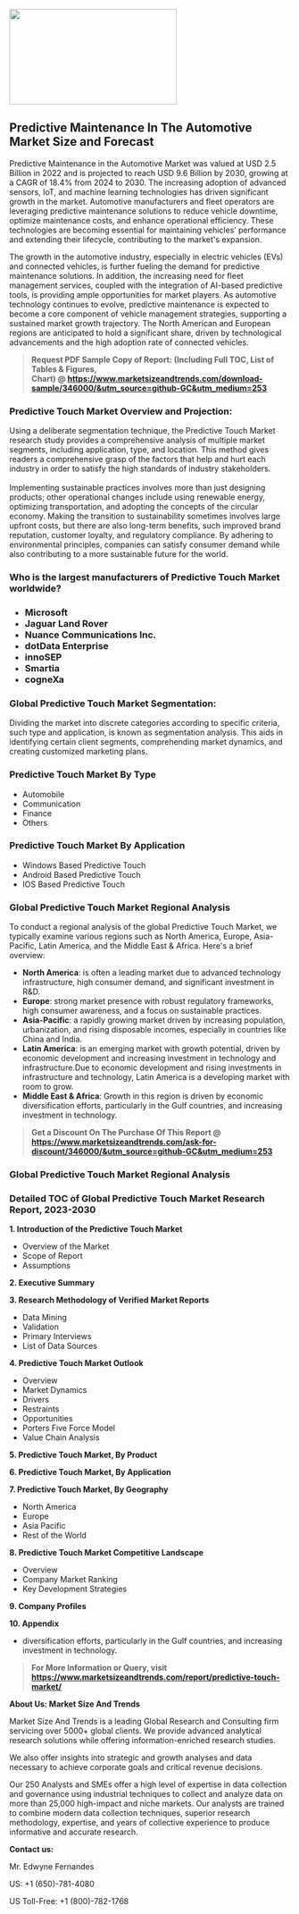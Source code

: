 <p><img class="alignnone size-medium wp-image-20088" src="https://ffe5etoiles.com/wp-content/uploads/2024/12/MST1-300x171.png" alt="" width="300" height="171" /></p><h2>Predictive Maintenance In The Automotive Market Size and Forecast</h2><p>Predictive Maintenance in the Automotive Market was valued at USD 2.5 Billion in 2022 and is projected to reach USD 9.6 Billion by 2030, growing at a CAGR of 18.4% from 2024 to 2030. The increasing adoption of advanced sensors, IoT, and machine learning technologies has driven significant growth in the market. Automotive manufacturers and fleet operators are leveraging predictive maintenance solutions to reduce vehicle downtime, optimize maintenance costs, and enhance operational efficiency. These technologies are becoming essential for maintaining vehicles’ performance and extending their lifecycle, contributing to the market's expansion.</p><p>The growth in the automotive industry, especially in electric vehicles (EVs) and connected vehicles, is further fueling the demand for predictive maintenance solutions. In addition, the increasing need for fleet management services, coupled with the integration of AI-based predictive tools, is providing ample opportunities for market players. As automotive technology continues to evolve, predictive maintenance is expected to become a core component of vehicle management strategies, supporting a sustained market growth trajectory. The North American and European regions are anticipated to hold a significant share, driven by technological advancements and the high adoption rate of connected vehicles.</p></p><blockquote id="" class=""><strong>Request PDF Sample Copy of Report: (Including Full TOC, List of Tables &amp; Figures, Chart)&nbsp;@&nbsp;<strong><a href="https://www.marketsizeandtrends.com/download-sample/346000/&utm_source=github-GC&utm_medium=253" target="_blank">https://www.marketsizeandtrends.com/download-sample/346000/&utm_source=github-GC&utm_medium=253</a></strong></strong></blockquote><h3 id="" class="">Predictive Touch Market&nbsp;Overview and Projection:</h3><p id="" class="">Using a deliberate segmentation technique, the Predictive Touch Market research study provides a comprehensive analysis of multiple market segments, including application, type, and location. This method gives readers a comprehensive grasp of the factors that help and hurt each industry in order to satisfy the high standards of industry stakeholders. <br /> <br />Implementing sustainable practices involves more than just designing products; other operational changes include using renewable energy, optimizing transportation, and adopting the concepts of the circular economy. Making the transition to sustainability sometimes involves large upfront costs, but there are also long-term benefits, such improved brand reputation, customer loyalty, and regulatory compliance. By adhering to environmental principles, companies can satisfy consumer demand while also contributing to a more sustainable future for the world.</p><h3 id="" class="">Who is the largest manufacturers of&nbsp;Predictive Touch Market worldwide?</h3><h3 class=""><p><ul><li>Microsoft </li><li> Jaguar Land Rover </li><li> Nuance Communications Inc. </li><li> dotData Enterprise </li><li> innoSEP </li><li> Smartia </li><li> cogneXa</li></ul></p></h3><h3 id="" class="">Global&nbsp;Predictive Touch Market Segmentation:</h3><p id="" class="">Dividing the market into discrete categories according to specific criteria, such type and application, is known as segmentation analysis. This aids in identifying certain client segments, comprehending market dynamics, and creating customized marketing plans.</p><h3 id="" class="">Predictive Touch Market&nbsp;By Type</h3><p><p><ul><li>Automobile</li><li> Communication</li><li> Finance</li><li> Others</p></li></ul></p></p><h3 id="" class="">Predictive Touch Market&nbsp;By Application</h3><p class=""><p><ul><li>Windows Based Predictive Touch</li><li> Android Based Predictive Touch</li><li> IOS Based Predictive Touch</li></ul></p></p><h3 id="" class="">Global Predictive Touch Market Regional Analysis</h3><p id="" class="">To conduct a regional analysis of the global Predictive Touch Market, we typically examine various regions such as North America, Europe, Asia-Pacific, Latin America, and the Middle East &amp; Africa. Here's a brief overview:</p><ul><li><strong>North America</strong>: is often a leading market due to advanced technology infrastructure, high consumer demand, and significant investment in R&amp;D.</li><li><strong>Europe</strong>: strong market presence with robust regulatory frameworks, high consumer awareness, and a focus on sustainable practices.</li><li><strong>Asia-Pacific</strong>: a rapidly growing market driven by increasing population, urbanization, and rising disposable incomes, especially in countries like China and India.</li><li><strong>Latin America</strong>: is an emerging market with growth potential, driven by economic development and increasing investment in technology and infrastructure.Due to economic development and rising investments in infrastructure and technology, Latin America is a developing market with room to grow.</li><li><strong>Middle East &amp; Africa</strong>: Growth in this region is driven by economic diversification efforts, particularly in the Gulf countries, and increasing investment in technology.</li></ul><blockquote id="" class=""><strong>Get a Discount On The Purchase Of This Report @ <strong><a href="https://www.marketsizeandtrends.com/ask-for-discount/346000/&utm_source=github-GC&utm_medium=253" target="_blank">https://www.marketsizeandtrends.com/ask-for-discount/346000/&utm_source=github-GC&utm_medium=253</a></strong></strong></blockquote><h3 id="" class="">Global Predictive Touch Market Regional Analysis</h3><h3 id="" class="">Detailed TOC of Global Predictive Touch Market Research Report, 2023-2030</h3><p id="" class=""><strong>1. Introduction of the Predictive Touch Market</strong></p><ul><li>Overview of the Market</li><li>Scope of Report</li><li>Assumptions</li></ul><p id="" class=""><strong>2. Executive Summary</strong></p><p id="" class=""><strong>3. Research Methodology of Verified Market Reports</strong></p><ul><li>Data Mining</li><li>Validation</li><li>Primary Interviews</li><li>List of Data Sources</li></ul><p id="" class=""><strong>4. Predictive Touch Market Outlook</strong></p><ul><li>Overview</li><li>Market Dynamics</li><li>Drivers</li><li>Restraints</li><li>Opportunities</li><li>Porters Five Force Model</li><li>Value Chain Analysis</li></ul><p id="" class=""><strong>5. Predictive Touch Market, By Product</strong></p><p id="" class=""><strong>6. Predictive Touch Market, By Application</strong></p><p id="" class=""><strong>7. Predictive Touch Market, By Geography</strong></p><ul><li>North America</li><li>Europe</li><li>Asia Pacific</li><li>Rest of the World</li></ul><p id="" class=""><strong>8. Predictive Touch Market Competitive Landscape</strong></p><ul><li>Overview</li><li>Company Market Ranking</li><li>Key Development Strategies</li></ul><p id="" class=""><strong>9. Company Profiles</strong></p><p id="" class=""><strong>10. Appendix</strong></p><ul><li>diversification efforts, particularly in the Gulf countries, and increasing investment in technology.</li></ul><blockquote id="" class=""><strong>For More Information or Query, visit <strong><strong><a href="https://www.marketsizeandtrends.com/report/predictive-touch-market/" target="_blank">https://www.marketsizeandtrends.com/report/predictive-touch-market/</a></strong></strong></strong></blockquote><p id="" class=""><strong>About Us: Market Size And Trends</strong></p><p id="" class="">Market Size And Trends is a leading Global Research and Consulting firm servicing over 5000+ global clients. We provide advanced analytical research solutions while offering information-enriched research studies.</p><p id="" class="">We also offer insights into strategic and growth analyses and data necessary to achieve corporate goals and critical revenue decisions.</p><p id="" class="">Our 250 Analysts and SMEs offer a high level of expertise in data collection and governance using industrial techniques to collect and analyze data on more than 25,000 high-impact and niche markets. Our analysts are trained to combine modern data collection techniques, superior research methodology, expertise, and years of collective experience to produce informative and accurate research.</p><p id="" class=""><strong>Contact us:</strong></p><p id="" class="">Mr. Edwyne Fernandes</p><p id="" class="">US: +1 (650)-781-4080</p><p id="" class="">US Toll-Free: +1 (800)-782-1768</p>
